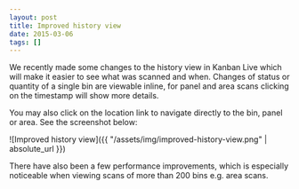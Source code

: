 ```yaml
---
layout: post
title: Improved history view
date: 2015-03-06
tags: []
---
```

We recently made some changes to the history view in Kanban Live which will make it easier to see what was scanned and when. Changes of status or quantity of a single bin are viewable inline, for panel and area scans clicking on the timestamp will show more details.

You may also click on the location link to navigate directly to the bin, panel or area. See the screenshot below:

![Improved history view]({{ "/assets/img/improved-history-view.png" | absolute_url }})

There have also been a few performance improvements, which is especially noticeable when viewing scans of more than 200 bins e.g. area scans.
